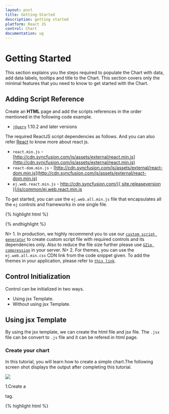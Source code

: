 ```yaml
---
layout: post
title: Getting-Started
description: getting started
platform: React JS
control: Chart
documentation: ug
---
```

# Getting Started

This section explains you the steps required to populate the Chart with data, add data labels, tooltips and title to the Chart. This section covers only the minimal features that you need to know to get started with the Chart.


## Adding Script Reference

Create an **HTML** page and add the scripts references in the order mentioned in the following code example.

* [`jQuery`](http://jquery.com) 1.10.2 and later versions


The required ReactJS script dependencies as follows. And you can also refer [React](https://facebook.github.io/react/docs/getting-started.html) to know more about react js.

* `react.min.js` - [http://cdn.syncfusion.com/js/assets/external/react.min.js](http://cdn.syncfusion.com/js/assets/external/react.min.js)
* `react-dom.min.js` - [http://cdn.syncfusion.com/js/assets/external/react-dom.min.js](http://cdn.syncfusion.com/js/assets/external/react-dom.min.js)
* `ej.web.react.min.js` - [http://cdn.syncfusion.com/{{ site.releaseversion }}/js/common/ej.web.react.min.js](http://cdn.syncfusion.com/14.3.0.49/js/common/ej.web.react.min.js)

To get started, you can use the `ej.web.all.min.js` file that encapsulates all the `ej` controls and frameworks in one single file.

{% highlight html %}
<!DOCTYPE html>
   <html>
     <head>
        <meta name="viewport" content="width=device-width, initial-scale=1.0">
        <meta name="description" content="Essential Studio for React JS">
        <meta name="author" content="Syncfusion">
        <title>Getting Started for Ribbon React JS</title>
        <!-- Essential Studio for JavaScript  theme reference -->
        <link href="http://cdn.syncfusion.com/{{ site.releaseversion }}/js/web/flat-azure/ej.web.all.min.css" rel="stylesheet" />
        <!-- Essential Studio for JavaScript  script references -->
        <script src="http://cdn.syncfusion.com/js/assets/external/jquery-3.0.0.min.js"></script>
         <script src="http://cdn.syncfusion.com/js/assets/external/react.min.js"></script>
        <script src="http://cdn.syncfusion.com/js/assets/external/react-dom.min.js"></script>
        <script src="http://cdn.syncfusion.com/{{ site.releaseversion }}/js/web/ej.web.all.min.js"></script>
        <script src="http://cdn.syncfusion.com/{{ site.releaseversion }}/js/common/ej.web.react.min.js"></script>
        <!-- Add your custom scripts here -->
    </head>
        <body>
        </body>
   </html>

{% endhighlight %}

N> 1. In production, we highly recommend you to use our [`custom script generator`](http://help.syncfusion.com/js/custom-script-generator) to create custom script file with required controls and its dependencies only. Also to reduce the file size further please use [`GZip compression`](https://developers.google.com/web/fundamentals/performance/optimizing-content-efficiency/optimize-encoding-and-transfer?hl=en) in your server.
N> 2. For themes, you can use the `ej.web.all.min.css` CDN link from the code snippet given. To add the themes in your application, please refer to [`this link`](http://help.syncfusion.com/js/theming-in-essential-javascript-components).

## Control Initialization

Control can be initialized in two ways.
  * Using jsx Template.
  * Without using jsx Template.
  
 
## Using jsx Template

By using the jsx template, we can create the html file and jsx file. The `.jsx` file can be convert to `.js` file and it can be refered in html page.

### Create your chart

In this tutorial, you will learn how to create a simple chart.The following screen shot displays the output after completing this tutorial.

![](Getting-Started_images/Getting-Started_img3.png)

1.Create a <div> tag.
	
   {% highlight html %}

<!DOCTYPE html>
<html>    
    <body>
	<div id="chart-default" style="height:99%;"></div>
            <script src="app/chart/default.js"></script>    
    </body>
</html>

{% endhighlight %}

2.Initialize the Chart by using the `EJ.Chart` tag. 

{% highlight javascript %}

"use strict";
ReactDOM.render(
    <div className="default">
        <EJ.Chart id="chart1"></EJ.Chart>,
    </div>,
    document.getElementById('chart-default')
    );

{% endhighlight %}

Now, the Chart is rendered with some auto-generated random values and with default Column chart type.


 The chart is rendered to the size of its container, by default. You can also customize the chart dimension either by setting the width and height of the container element as in the above code example or by using the **Size** option of the Chart.


## Populate chart with data

Now, this section explains how to plot JSON data to the Chart. First, let us prepare a sample JSON data with each object containing following fields – month and sales.

{% highlight javascript %}

  var chartData = [
      { month: 'Jan', sales: 35 },
      { month: 'Feb', sales: 28 },
      { month: 'Mar', sales: 34 },
      { month: 'Apr', sales: 32 },
      { month: 'May', sales: 40 },
      { month: 'Jun', sales: 32 },
      { month: 'Jul', sales: 35 },
      { month: 'Aug', sales: 55 },
      { month: 'Sep', sales: 38 },
      { month: 'Oct', sales: 30 },
      { month: 'Nov', sales: 25 },
      { month: 'Dec', sales: 32 }];
      
{% endhighlight %}


Add a Series to the Chart using **Series** option and set the chart type as **Line** using **type** option. 

 {% highlight javascript %}

<script type="text/babel">

var series= {
                type:'line'
            };
<!DOCTYPE html>
<html>    
    <body>
        <script type="text/babel">
            ReactDOM.render(
                     <div className="default">
                        <EJ.Chart id="chart1" series = {series} ></EJ.Chart>,
                     </div>,
                     document.getElementById('chart-default')
                     );
        </script>
    </body>
</html>

{% endhighlight %}



You can also add multiple series tags based on your requirement.

Next, map the Month and Sales values in the data source to the Line series by setting XName and YName with the field names respectively, and then set the actual data using DataSource option.

{% highlight javascript %}

<script type="text/babel">

var series= {
                  dataSource: chartData, 
                   xName: "month", 
                   yName: "sales",
            };
var size = {height:"400",width:"600"};           
<!DOCTYPE html>
<html>    
    <body>
        <script type="text/babel">
            ReactDOM.render(
                     <div className="default">
                        <EJ.Chart id="chart1" series={series} ></EJ.Chart>,
                     </div>,
                     document.getElementById('chart-default')
                     );
        </script>
    </body>
</html>

{% endhighlight %}


![](Getting-Started_images/Getting-Started_img4.png)


Since the data is related to Sales, format the vertical axis labels by adding ‘$’ as a prefix and ‘K’ as a suffix to each label. This can be achieved by setting the “${value}K” to the **labelFormat** option of the axis. Here, {value} acts as a placeholder for each axis label, “$” and “K” are the actual prefix and suffix added to each axis label. 

The following code example illustrates this,

{% highlight javascript %}


<script type="text/babel">

var primaryYAxis= {
                   labelFormat: "{value}k"
            };
        
<!DOCTYPE html>
<html>    
    <body>
        <script type="text/babel">
            ReactDOM.render(
                     <div className="default">
                        <EJ.Chart id="chart1" primaryYAxis={primaryYAxis} ></EJ.Chart>,
                     </div>,
                     document.getElementById('chart-default')
                     );
        </script>
    </body>
</html>


{% endhighlight %}

![](Getting-Started_images/Getting-Started_img5.png)

## Add Data Labels

You can add data labels to improve the readability of the chart. This can be achieved by enabling the Visible option in the **dataLabel** option. Now, the data labels are rendered at the top of all the data points.

The following code example illustrates this,



{% highlight javascript %}

<script type="text/babel">

var series= {
                 marker: {
                         dataLabel: {
                                //Enable data label in the chart 
                                visible: true
                   } }
            };
        
<!DOCTYPE html>
<html>    
    <body>
        <script type="text/babel">
            ReactDOM.render(
                     <div className="default">
                        <EJ.Chart id="chart1"  series={series} ></EJ.Chart>,
                     </div>,
                     document.getElementById('chart-default')
                     );
        </script>
    </body>
</html>

{% endhighlight %}

![](Getting-Started_images/Getting-Started_img6.png)


There are situations where the default label content is not sufficient to the user. In this case, you can use the **template** option to format the label content with some additional information.

 {% highlight html %}

<!DOCTYPE html>
<html>
<body>
      <div id="dataLabelTemplate" style="display:none; padding:3px;background-color:#B9C5C9; opacity:0.8;">
         <div id="point">#point.x#:$#point.y#K</div>
      </div>
</body>
</html>


{% endhighlight %}

The above HTML template is used as a template for each data label. Here, “point.x” and “point.y” are the placeholder text used to display the corresponding data point’s x & y value.

The following code example shows how to set the id of the above template to dataLabel template option,

{% highlight javascript %}

var series= {
                 marker: {
                         dataLabel: {
                                
                                visible: true,
                                 //Set the id of HTML template to the chart series
                                  template: "dataLabelTemplate"
                   } }
            };
        
<!DOCTYPE html>
<html>    
    <body>
        <script type="text/babel">
            ReactDOM.render(
                     <div className="default">
                        <EJ.Chart id="chart1"  series={series} ></EJ.Chart>,
                     </div>,
                     document.getElementById('chart-default')
                     );
        </script>
    </body>
</html>



{% endhighlight %}

![](Getting-Started_images/Getting-Started_img7.png)

## Enable Legend

You can enable or disable the legend by using the Visible option in the **legend** option. It is enabled in the chart, by default.

{% highlight javascript %}

var series= {
               //Add series name  to display on the legend item 
                 name:"Sales"
            };
 
 var legend = { 
              //Enable chart legend
                visible: true
 };           
        
<!DOCTYPE html>
<html>    
    <body>
        <script type="text/babel">
            ReactDOM.render(
                     <div className="default">
                        <EJ.Chart id="chart1"  series={series} legend={legend} ></EJ.Chart>,
                     </div>,
                     document.getElementById('chart-default')
                     );
        </script>
    </body>
</html>

{% endhighlight %}

![](Getting-Started_images/Getting-Started_img8.png)

## Enable Tooltip

The Tooltip is useful when you cannot display information by using the **dataLabel** due to the space constraints. You can enable tooltip by using the Visible option of the **tooltip** option in the specific series.

The following code example illustrates this,

{% highlight javascript %}

var series= {
                //Enable tooltip in chart area
                   tooltip: {visible: true}
            };
        
<!DOCTYPE html>
<html>    
    <body>
        <script type="text/babel">
            ReactDOM.render(
                     <div className="default">
                        <EJ.Chart id="chart1"  series={series} ></EJ.Chart>,
                     </div>,
                     document.getElementById('chart-default')
                     );
        </script>
    </body>
</html>


{% endhighlight %}

![](Getting-Started_images/Getting-Started_img9.png)

## Add Chart Title

You need to add a title to the chart to provide quick information to the user about the data being plotted in the chart. You can add it by using the text option of the **title** option.

{% highlight javascript %}

var title= { 
	           //Add chart title
               text: 'Sales Analysis'			
	        
            };
        
<!DOCTYPE html>
<html>    
    <body>
        <script type="text/babel">
            ReactDOM.render(
                     <div className="default">
                        <EJ.Chart id="chart1"  title={title} ></EJ.Chart>,
                     </div>,
                     document.getElementById('chart-default')
                     );
        </script>
    </body>
</html>

{% endhighlight %}

![](Getting-Started_images/Getting-Started_img10.png)

## Without using jsx Template

The Chart can be created from a HTML `DIV` element with the HTML `id` attribute set to it. Refer to the following code example.
{% highlight html %}

<div id="chart-default" style="height:99%;"></div>
           
{% endhighlight %}

{% highlight javascript %}

var chartData = [
      { month: 'Jan', sales: 35 },
      { month: 'Feb', sales: 28 },
      { month: 'Mar', sales: 34 },
      { month: 'Apr', sales: 32 },
      { month: 'May', sales: 40 },
      { month: 'Jun', sales: 32 },
      { month: 'Jul', sales: 35 },
      { month: 'Aug', sales: 55 },
      { month: 'Sep', sales: 38 },
      { month: 'Oct', sales: 30 },
      { month: 'Nov', sales: 25 },
      { month: 'Dec', sales: 32 }];
      
var series= [{
                  dataSource: chartData, 
                   xName: "month", 
                   yName: "sales",
                   type:"line"
}];
var size = {height:"400",width:"600"}; 

ReactDOM.render(
    React.createElement(EJ.Chart, {id: "default_chart0", 
    series:series, 
    size:size  
    }       
    ),
	document.getElementById('chart-default')
);      
 </script>
 {% endhighlight %}
Now the line chart is rendered 

![](Getting-Started_images/Getting-Started_img4.png)      